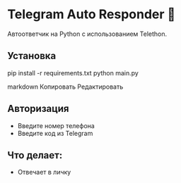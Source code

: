 # Telegram Auto Responder 🤖

Автоответчик на Python с использованием Telethon.

## Установка

pip install -r requirements.txt
python main.py

markdown
Копировать
Редактировать

## Авторизация
- Введите номер телефона
- Введите код из Telegram

## Что делает:
- Отвечает в личку